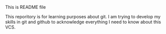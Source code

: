 This is README file

This reporitory is for learning purposes about git. I am trying to develop my skills in git and github to acknowledge everything I need to know about this VCS. 
